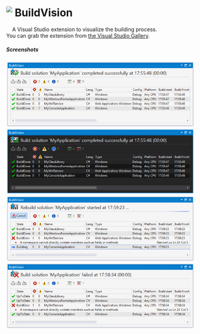<img align="left" src="Source/Resources/Package.ico" height="64">&nbsp;BuildVision
===========
A Visual Studio extension to visualize the building process.
<br/>You can grab the extension from [the Visual Studio Gallery](https://visualstudiogallery.msdn.microsoft.com/23d3c821-ca2d-4e1a-a005-4f70f12f77ba, "BuildVision on the Visual Studio Gallery").

##### Screenshots
![Build completed on Light Theme](Screenshots/screenshot1.png)
![Build completed on Dark Theme](Screenshots/screenshot2.png)
![Rebuild started on Light Theme](Screenshots/screenshot3.png)
![Build failed on Light Theme](Screenshots/screenshot4.png)
